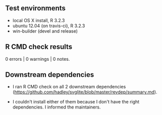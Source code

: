 ## Test environments
* local OS X install, R 3.2.3
* ubuntu 12.04 (on travis-ci), R 3.2.3
* win-builder (devel and release)

## R CMD check results

0 errors | 0 warnings | 0 notes.

## Downstream dependencies

* I ran R CMD check on all 2 downstream dependencies
  (https://github.com/hadley/svglite/blob/master/revdep/summary.md).

* I couldn't install either of them because I don't have the right 
  dependencies. I informed the maintainers.

